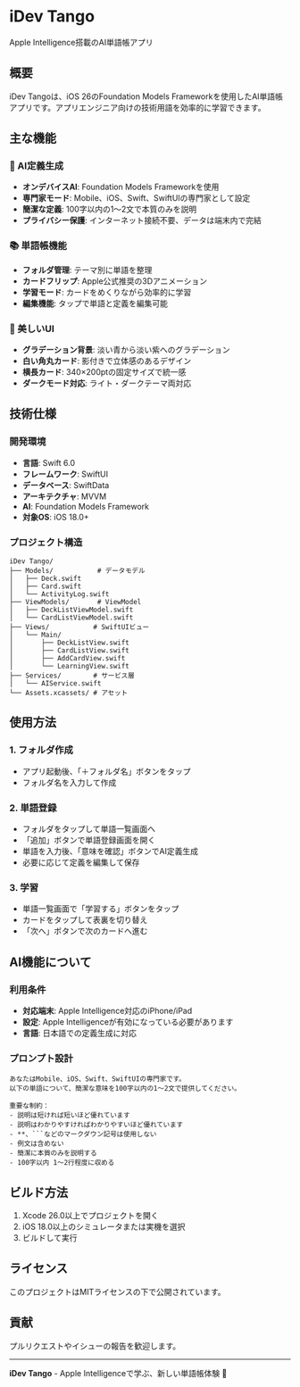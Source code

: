 # iDev Tango

Apple Intelligence搭載のAI単語帳アプリ

## 概要

iDev Tangoは、iOS 26のFoundation Models Frameworkを使用したAI単語帳アプリです。アプリエンジニア向けの技術用語を効率的に学習できます。

## 主な機能

### 🤖 AI定義生成
- **オンデバイスAI**: Foundation Models Frameworkを使用
- **専門家モード**: Mobile、iOS、Swift、SwiftUIの専門家として設定
- **簡潔な定義**: 100字以内の1〜2文で本質のみを説明
- **プライバシー保護**: インターネット接続不要、データは端末内で完結

### 📚 単語帳機能
- **フォルダ管理**: テーマ別に単語を整理
- **カードフリップ**: Apple公式推奨の3Dアニメーション
- **学習モード**: カードをめくりながら効率的に学習
- **編集機能**: タップで単語と定義を編集可能

### 🎨 美しいUI
- **グラデーション背景**: 淡い青から淡い紫へのグラデーション
- **白い角丸カード**: 影付きで立体感のあるデザイン
- **横長カード**: 340×200ptの固定サイズで統一感
- **ダークモード対応**: ライト・ダークテーマ両対応

## 技術仕様

### 開発環境
- **言語**: Swift 6.0
- **フレームワーク**: SwiftUI
- **データベース**: SwiftData
- **アーキテクチャ**: MVVM
- **AI**: Foundation Models Framework
- **対象OS**: iOS 18.0+

### プロジェクト構造
```
iDev Tango/
├── Models/           # データモデル
│   ├── Deck.swift
│   ├── Card.swift
│   └── ActivityLog.swift
├── ViewModels/       # ViewModel
│   ├── DeckListViewModel.swift
│   └── CardListViewModel.swift
├── Views/           # SwiftUIビュー
│   └── Main/
│       ├── DeckListView.swift
│       ├── CardListView.swift
│       ├── AddCardView.swift
│       └── LearningView.swift
├── Services/        # サービス層
│   └── AIService.swift
└── Assets.xcassets/ # アセット
```

## 使用方法

### 1. フォルダ作成
- アプリ起動後、「＋フォルダ名」ボタンをタップ
- フォルダ名を入力して作成

### 2. 単語登録
- フォルダをタップして単語一覧画面へ
- 「追加」ボタンで単語登録画面を開く
- 単語を入力後、「意味を確認」ボタンでAI定義生成
- 必要に応じて定義を編集して保存

### 3. 学習
- 単語一覧画面で「学習する」ボタンをタップ
- カードをタップして表裏を切り替え
- 「次へ」ボタンで次のカードへ進む

## AI機能について

### 利用条件
- **対応端末**: Apple Intelligence対応のiPhone/iPad
- **設定**: Apple Intelligenceが有効になっている必要があります
- **言語**: 日本語での定義生成に対応

### プロンプト設計
```
あなたはMobile、iOS、Swift、SwiftUIの専門家です。
以下の単語について、簡潔な意味を100字以内の1〜2文で提供してください。

重要な制約：
- 説明は短ければ短いほど優れています
- 説明はわかりやすければわかりやすいほど優れています
- **、```などのマークダウン記号は使用しない
- 例文は含めない
- 簡潔に本質のみを説明する
- 100字以内 1〜2行程度に収める
```

## ビルド方法

1. Xcode 26.0以上でプロジェクトを開く
2. iOS 18.0以上のシミュレータまたは実機を選択
3. ビルドして実行

## ライセンス

このプロジェクトはMITライセンスの下で公開されています。

## 貢献

プルリクエストやイシューの報告を歓迎します。

---

**iDev Tango** - Apple Intelligenceで学ぶ、新しい単語帳体験 🚀
